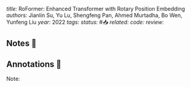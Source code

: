 *title:* RoFormer: Enhanced Transformer with Rotary Position Embedding
*authors:* Jianlin Su, Yu Lu, Shengfeng Pan, Ahmed Murtadha, Bo Wen, Yunfeng Liu
*year:* 2022
*tags:* 
*status:* #📥
*related:*
*code:*
*review:*

## Notes 📍

## Annotations 📖
Note: 